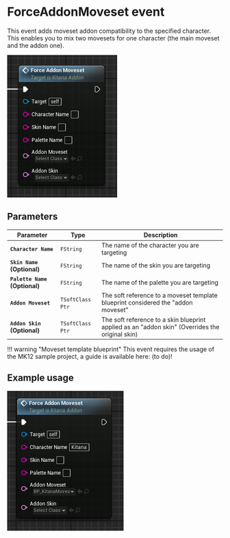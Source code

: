 # ForceAddonMoveset event
This event adds moveset addon compatibility to the specified character. This enables you to mix two movesets for one character (the main moveset and the addon one).

![ForceAddonMoveset](forceaddonmoveset.png)

## Parameters

| Parameter | Type | Description |
|-----------|------|-------------|
| **`Character Name`** | `FString` | The name of the character you are targeting |
| **`Skin Name` (Optional)** | `FString` | The name of the skin you are targeting |
| **`Palette Name` (Optional)** | `FString` | The name of the palette you are targeting |
| **`Addon Moveset`** | `TSoftClass Ptr` | The soft reference to a moveset template blueprint considered the "addon moveset" |
| **`Addon Skin` (Optional)** | `TSoftClass Ptr` | The soft reference to a skin blueprint applied as an "addon skin" (Overrides the original skin) |

!!! warning "Moveset template blueprint"
	This event requires the usage of the MK12 sample project, a guide is available here: (to do)!

## Example usage
![Example](example.png)